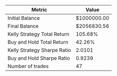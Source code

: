 | Metric | Value |
| --- | --- |
| Initial Balance | $1000000.00 |
| Final Balance | $2056830.56 |
| Kelly Strategy Total Return | 105.68% |
| Buy and Hold Total Return | 42.26% |
| Kelly Strategy Sharpe Ratio | 2.0101 |
| Buy and Hold Sharpe Ratio | 0.9239 |
| Number of trades | 47 |
